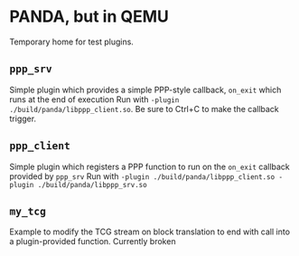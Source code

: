 PANDA, but in QEMU
===

Temporary home for test plugins.

## `ppp_srv`
Simple plugin which provides a simple PPP-style callback, `on_exit` which runs at the end of execution
Run with `-plugin ./build/panda/libppp_client.so`. Be sure to Ctrl+C to make the callback trigger.

## `ppp_client`
Simple plugin which registers a PPP function to run on the `on_exit` callback provided by `ppp_srv`
Run with `-plugin ./build/panda/libppp_client.so -plugin ./build/panda/libppp_srv.so`

## `my_tcg`
Example to modify the TCG stream on block translation to end with call into a plugin-provided function. Currently broken
